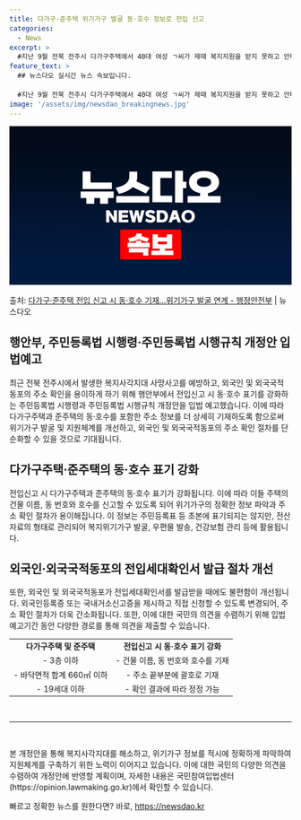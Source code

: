 ```yaml
---
title: 다가구·준주택 위기가구 발굴 동·호수 정보로 전입 신고
categories:
  - News
excerpt: >
  #지난 9월 전북 전주시 다가구주택에서 40대 여성 ㄱ씨가 제때 복지지원을 받지 못하고 안타깝게 사망하는 사…
feature_text: >
  ## 뉴스다오 실시간 뉴스 속보입니다.

  #지난 9월 전북 전주시 다가구주택에서 40대 여성 ㄱ씨가 제때 복지지원을 받지 못하고 안타깝게 사망하는 사…
image: '/assets/img/newsdao_breakingnews.jpg'
---
```


![뉴스다오 속보](/assets/img/newsdao_breakingnews.jpg)

<p>출처: <a href="https://newsdao.kr/2742" rel="dofollow">다가구·준주택 전입 신고 시 동·호수 기재…위기가구 발굴 연계  - 행정안전부</a> | 뉴스다오</p>

<h2 data-ke-size="size26">행안부, 주민등록법 시행령·주민등록법 시행규칙 개정안 입법예고</h2>

<p data-ke-size="size16">최근 전북 전주시에서 발생한 복지사각지대 사망사고를 예방하고, 외국인 및 외국국적 동포의 주소 확인을 용이하게 하기 위해 행안부에서 전입신고 시 동·호수 표기를 강화하는 주민등록법 시행령과 주민등록법 시행규칙 개정안을 입법 예고했습니다. 이에 따라 다가구주택과 준주택의 동·호수를 포함한 주소 정보를 더 상세히 기재하도록 함으로써 위기가구 발굴 및 지원체계를 개선하고, 외국인 및 외국국적동포의 주소 확인 절차를 단순화할 수 있을 것으로 기대됩니다.</p>

<h2 data-ke-size="size26">다가구주택·준주택의 동·호수 표기 강화</h2>

<p data-ke-size="size16">전입신고 시 다가구주택과 준주택의 동·호수 표기가 강화됩니다. 이에 따라 이들 주택의 건물 이름, 동 번호와 호수를 신고할 수 있도록 되어 위기가구의 정확한 정보 파악과 주소 확인 절차가 용이해집니다. 이 정보는 주민등록표 등 초본에 표기되지는 않지만, 전산자료의 형태로 관리되어 복지위기가구 발굴, 우편물 발송, 건강보험 관리 등에 활용됩니다.</p>

<h2 data-ke-size="size26">외국인·외국국적동포의 전입세대확인서 발급 절차 개선</h2>

<p data-ke-size="size16">또한, 외국인 및 외국국적동포가 전입세대확인서를 발급받을 때에도 불편함이 개선됩니다. 외국인등록증 또는 국내거소신고증을 제시하고 직접 신청할 수 있도록 변경되어, 주소 확인 절차가 더욱 간소화됩니다. 또한, 이에 대한 국민의 의견을 수렴하기 위해 입법 예고기간 동안 다양한 경로를 통해 의견을 제출할 수 있습니다.</p>

<table>
	<tr>
		<td style="text-align: center; height: 17px;"><b>다가구주택 및 준주택</b></td>
		<td style="text-align: center; height: 17px;"><b>전입신고 시 동·호수 표기 강화</b></td>
	</tr>
	<tr>
		<td style="text-align: center; height: 17px;">- 3층 이하</td>
		<td style="text-align: center; height: 17px;">- 건물 이름, 동 번호와 호수를 기재</td>
	</tr>
	<tr>
		<td style="text-align: center; height: 17px;">- 바닥면적 합계 660㎡ 이하</td>
		<td style="text-align: center; height: 17px;">- 주소 끝부분에 괄호로 기재</td>
	</tr>
	<tr>
		<td style="text-align: center; height: 17px;">- 19세대 이하</td>
		<td style="text-align: center; height: 17px;">- 확인 결과에 따라 정정 가능</td>
	</tr>
</table>

<p data-ke-size="size16">&nbsp;</p>

<hr>

<p data-ke-size="size16">&nbsp;</p>

<p data-ke-size="size16">본 개정안을 통해 복지사각지대를 해소하고, 위기가구 정보를 적시에 정확하게 파악하여 지원체계를 구축하기 위한 노력이 이어지고 있습니다. 이에 대한 국민의 다양한 의견을 수렴하여 개정안에 반영할 계획이며, 자세한 내용은 국민참여입법센터(https://opinion.lawmaking.go.kr)에서 확인할 수 있습니다.</p>
 

빠르고 정확한 뉴스를 원한다면? 바로, <a href="https://newsdao.kr" rel="dofollow">https://newsdao.kr</a>


    
